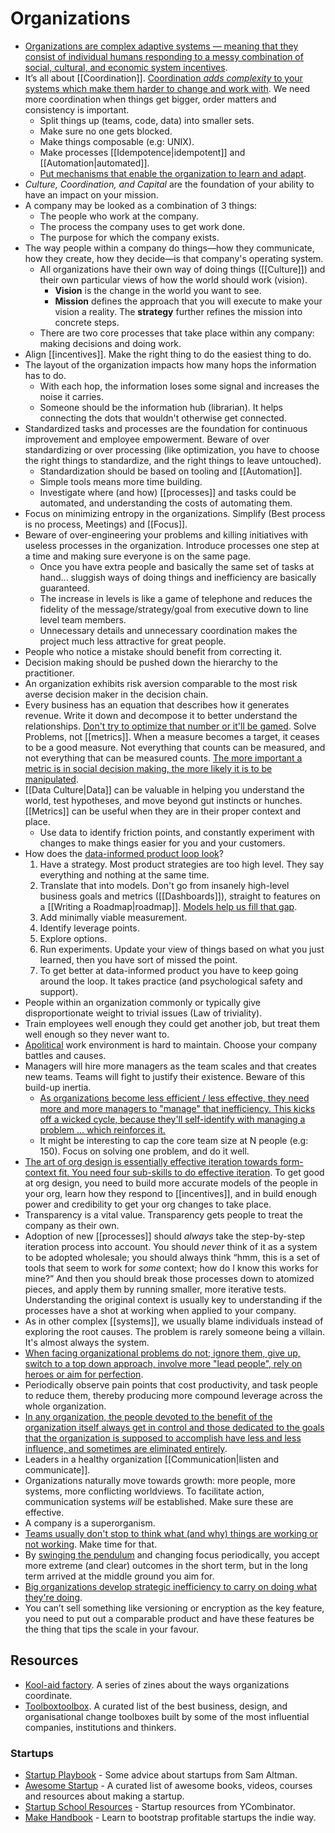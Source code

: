 # Organizations

- [Organizations are complex adaptive systems — meaning that they consist of individual humans responding to a messy combination of social, cultural, and economic system incentives](https://commoncog.com/blog/org-design-skill/).
- It’s all about [[Coordination]].  [Coordination _adds complexity_ to your systems which make them harder to change and work with](https://itnext.io/the-origin-of-complexity-8ecb39130fc). We need more coordination when things get bigger, order matters and consistency is important.
  - Split things up (teams, code, data) into smaller sets.
  - Make sure no one gets blocked.
  - Make things composable (e.g: UNIX).
  - Make processes [[Idempotence|idempotent]] and [[Automation|automated]].
  - [Put mechanisms that enable the organization to learn and adapt](https://www.remyevard.com/posts/2021/11/30/healthy-organizations.html).
- _Culture, Coordination, and Capital_ are the foundation of your ability to have an impact on your mission.
- A company may be looked as a combination of 3 things:
  - The people who work at the company.
  - The process the company uses to get work done.
  - The purpose for which the company exists.
- The way people within a company do things—how they communicate, how they create, how they decide—is that company's operating system.
  - All organizations have their own way of doing things ([[Culture]]) and their own particular views of how the world should work (vision).
    - **Vision** is the change in the world you want to see.
    - **Mission** defines the approach that you will execute to make your vision a reality. The **strategy** further refines the mission into concrete steps.
  - There are two core processes that take place within any company: making decisions and doing work.
- Align [[incentives]]. Make the right thing to do the easiest thing to do.
- The layout of the organization impacts how many hops the information has to do.
  - With each hop, the information loses some signal and increases the noise it carries.
  - Someone should be the information hub (librarian). It helps connecting the dots that wouldn't otherwise get connected.
- Standardized tasks and processes are the foundation for continuous improvement and employee empowerment. Beware of over standardizing or over processing (like optimization, you have to choose the right things to standardize, and the right things to leave untouched).
  - Standardization should be based on tooling and [[Automation]].
  - Simple tools means more time building.
  - Investigate where (and how) [[processes]] and tasks could be automated, and understanding the costs of automating them.
- Focus on minimizing entropy in the organizations. Simplify (Best process is no process, Meetings) and [[Focus]].
- Beware of over-engineering your problems and killing initiatives with useless processes in the organization. Introduce processes one step at a time and making sure everyone is on the same page.
  - Once you have extra people and basically the same set of tasks at hand... sluggish ways of doing things and inefficiency are basically guaranteed.
  - The increase in levels is like a game of telephone and reduces the fidelity of the message/strategy/goal from executive down to line level team members.
  - Unnecessary details and unnecessary coordination makes the project much less attractive for great people.
- People who notice a mistake should benefit from correcting it.
- Decision making should be pushed down the hierarchy to the practitioner.
- An organization exhibits risk aversion comparable to the most risk averse decision maker in the decision chain.
- Every business has an equation that describes how it generates revenue. Write it down and decompose it to better understand the relationships. [Don't try to optimize that number or it'll be gamed](https://www.fast.ai/2019/09/24/metrics/). Solve Problems, not [[metrics]]. When a measure becomes a target, it ceases to be a good measure. Not everything that counts can be measured, and not everything that can be measured counts. [The more important a metric is in social decision making, the more likely it is to be manipulated](https://en.wikipedia.org/wiki/Campbell%27s_law).
- [[Data Culture|Data]] can be valuable in helping you understand the world, test hypotheses, and move beyond gut instincts or hunches. [[Metrics]] can be useful when they are in their proper context and place.
  - Use data to identify friction points, and constantly experiment with changes to make things easier for you and your customers.
- How does the [data-informed product loop look](https://cutlefish.substack.com/p/tbm-852-the-data-informed-product)?
   1. Have a strategy. Most product strategies are too high level. They say everything and nothing at the same time.
   2. Translate that into models. Don't go from insanely high-level business goals and metrics ([[Dashboards]]), straight to features on a [[Writing a Roadmap|roadmap]]. [Models help us fill that gap](https://cutlefish.substack.com/p/tbm-2553-persistent-models-vs-point).
   3. Add minimally viable measurement.
   4. Identify leverage points.
   5. Explore options.
   6. Run experiments. Update your view of things based on what you just learned, then you have sort of missed the point.
   7. To get better at data-informed product you have to keep going around the loop. It takes practice (and psychological safety and support).
- People within an organization commonly or typically give disproportionate weight to trivial issues (Law of triviality).
- Train employees well enough they could get another job, but treat them well enough so they never want to.
- [Apolitical](https://twitter.com/naval/status/1263322014372130817) work environment is hard to maintain. Choose your company battles and causes.
- Managers will hire more managers as the team scales and that creates new teams. Teams will fight to justify their existence. Beware of this build-up inertia.
  - [As organizations become less efficient / less effective, they need more and more managers to "manage" that inefficiency. This kicks off a wicked cycle, because they'll self-identify with managing a problem ... which reinforces it.](https://mobile.twitter.com/johncutlefish/status/1472669773410410504)
  - It might be interesting to cap the core team size at N people (e.g: 150). Focus on solving one problem, and do it well.
- [The art of org design is essentially effective iteration towards form-context fit. You need four sub-skills to do effective iteration](https://commoncog.com/blog/org-design-skill/). To get good at org design, you need to build more accurate models of the people in your org, learn how they respond to [[incentives]], and in build enough power and credibility to get your org changes to take place.
- Transparency is a vital value. Transparency gets people to treat the company as their own.
- Adoption of new [[processes]] should _always_ take the step-by-step iteration process into account. You should _never_ think of it as a system to be adopted wholesale; you should always think “hmm, this is a set of tools that seem to work for _some_ context; how do I know this works for mine?” And then you should break those processes down to atomized pieces, and apply them by running smaller, more iterative tests. Understanding the original context is usually key to understanding if the processes have a shot at working when applied to your company.
- As in other complex [[systems]], we usually blame individuals instead of exploring the root causes. The problem is rarely someone being a villain. It's almost always the system.
- [When facing organizational problems do not; ignore them, give up, switch to a top down approach, involve more "lead people", rely on heroes or aim for perfection](https://komoroske.com/slime-mold/).
- Periodically observe pain points that cost productivity, and task people to reduce them, thereby producing more compound leverage across the whole organization.
- [In any organization, the people devoted to the benefit of the organization itself always get in control and those dedicated to the goals that the organization is supposed to accomplish have less and less influence, and sometimes are eliminated entirely](https://www.jerrypournelle.com/reports/jerryp/iron.html).
- Leaders in a healthy organization [[Communication|listen and communicate]].
- Organizations naturally move towards growth: more people, more systems, more conflicting worldviews. To facilitate action, communication systems _will_ be established. Make sure these are effective.
- A company is a superorganism.
- [Teams usually don't stop to think what (and why) things are working or not working](https://cutlefish.substack.com/p/tbm-952-when-nothingeverything-actually). Make time for that.
- By [swinging the pendulum](https://twitter.com/BrandonMChu/status/1502312472644100105) and changing focus periodically, you accept more extreme (and clear) outcomes in the short term, but in the long term arrived at the middle ground you aim for.
- [Big organizations develop strategic inefficiency to carry on doing what they're doing](https://youtu.be/v1eWIshUzr8?t=1147).
- You can’t sell something like versioning or encryption as the key feature, you need to put out a comparable product and have these features be the thing that tips the scale in your favour.

## Resources

- [Kool-aid factory](https://koolaidfactory.com/). A series of zines about the ways organizations coordinate.
- [Toolboxtoolbox](https://www.toolboxtoolbox.com/index.html). A curated list of the best business, design, and organisational change toolboxes built by some of the most influential companies, institutions and thinkers.

### Startups

- [Startup Playbook](https://playbook.samaltman.com/) - Some advice about startups from Sam Altman.
- [Awesome Startup](https://github.com/KrishMunot/awesome-startup) - A curated list of awesome books, videos, courses and resources about making a startup.
- [Startup School Resources](https://www.startupschool.org/library) - Startup resources from YCombinator.
- [Make Handbook](https://makebook.io/) - Learn to bootstrap profitable startups the indie way.
